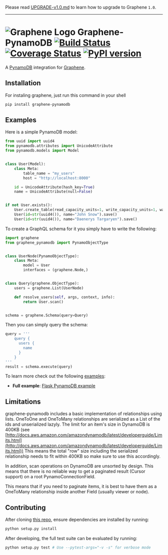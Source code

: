 Please read [UPGRADE-v1.0.md](https://github.com/graphql-python/graphene/blob/master/UPGRADE-v1.0.md)
to learn how to upgrade to Graphene `1.0`.

---

# ![Graphene Logo](http://graphene-python.org/favicon.png) Graphene-PynamoDB [![Build Status](https://travis-ci.org/yfilali/graphql-pynamodb.svg?branch=master)](https://travis-ci.org/yfilali/graphql-pynamodb) [![Coverage Status](https://coveralls.io/repos/github/yfilali/graphql-pynamodb/badge.svg?branch=master)](https://coveralls.io/github/yfilali/graphql-pynamodb?branch=master) [![PyPI version](https://badge.fury.io/py/graphene-pynamodb.svg)](https://badge.fury.io/py/graphene-pynamodb)


A [PynamoDB](http://pynamodb.readthedocs.io/) integration for [Graphene](http://graphene-python.org/).

## Installation

For instaling graphene, just run this command in your shell

```bash
pip install graphene-pynamodb
```

## Examples

Here is a simple PynamoDB model:

```python
from uuid import uuid4
from pynamodb.attributes import UnicodeAttribute
from pynamodb.models import Model


class User(Model):
    class Meta:
        table_name = "my_users"
        host = "http://localhost:8000"

    id = UnicodeAttribute(hash_key=True)
    name = UnicodeAttribute(null=False)


if not User.exists():
    User.create_table(read_capacity_units=1, write_capacity_units=1, wait=True)
    User(id=str(uuid4()), name="John Snow").save()
    User(id=str(uuid4()), name="Daenerys Targaryen").save()

```

To create a GraphQL schema for it you simply have to write the following:

```python
import graphene
from graphene_pynamodb import PynamoObjectType


class UserNode(PynamoObjectType):
    class Meta:
        model = User
        interfaces = (graphene.Node,)


class Query(graphene.ObjectType):
    users = graphene.List(UserNode)

    def resolve_users(self, args, context, info):
        return User.scan()


schema = graphene.Schema(query=Query)
```

Then you can simply query the schema:

```python
query = '''
    query {
      users {
        name
      }
    }
'''
result = schema.execute(query)
```

To learn more check out the following [examples](https://github.com/yfilali/graphql-pynamodb/tree/master/examples/):

* **Full example**: [Flask PynamoDB example](https://github.com/yfilali/graphql-pynamodb/tree/master/examples/flask_pynamodb)



## Limitations

graphene-pynamodb includes a basic implementation of relationships using lists.
 OneToOne and OneToMany relationships are serialized as a List of the ids and unserialized lazyly. The limit for an item's size in DynamoDB is 400KB (see [http://docs.aws.amazon.com/amazondynamodb/latest/developerguide/Limits.html](http://docs.aws.amazon.com/amazondynamodb/latest/developerguide/Limits.html))
 This means the total "row" size including the serialized relationship needs to fit within 400KB so make sure to use this accordingly. 

In addition, scan operations on DynamoDB are unsorted by design. This means that there is no reliable way to get a paginated result (Cursor support) on a root PynamoConnectionField.

This means that if you need to paginate items, it is best to have them as a OneToMany relationship inside another Field (usually viewer or node).



## Contributing

After cloning [this repo](https://github.com/yfilali/graphql-pynamodb), ensure dependencies are installed by running:

```sh
python setup.py install
```

After developing, the full test suite can be evaluated by running:

```sh
python setup.py test # Use --pytest-args="-v -s" for verbose mode
```
